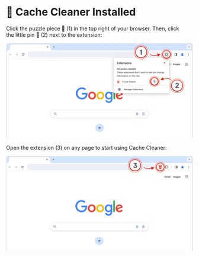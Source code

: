 # 🎉 Cache Cleaner Installed

Click the puzzle piece 🧩 (1) in the top right of your browser. Then, click<br>
the little pin 📌 (2) next to the extension:

![Step 1](../images/wp1.png)

Open the extension (3) on any page to start using Cache Cleaner:

![Step 2](../images/wp2.png)
